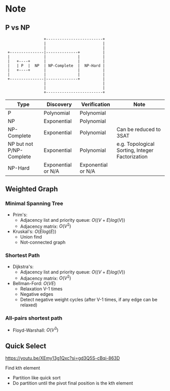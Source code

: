 # Note

## P vs NP

```text
                 +-------------------------+
                 |                         |
                 |                         |
 +---------------|--------------+          |
 |               |              |          |
 |   +----+      |              |          |
 |   | P  |  NP  | NP-Complete  |  NP-Hard |
 |   +----+      |              |          |
 |               |              |          |
 +---------------|--------------+          |
                 |                         |
                 |                         |
                 +-------------------------+
```

| Type                     | Discovery          | Verification       | Note                                            |
| ------------------------ | ------------------ | ------------------ | ----------------------------------------------- |
| P                        | Polynomial         | Polynomial         |                                                 |
| NP                       | Exponential        | Polynomial         |                                                 |
| NP-Complete              | Exponential        | Polynomial         | Can be reduced to 3SAT                          |
| NP but not P/NP-Complete | Exponential        | Polynomial         | e.g. Topological Sorting, Integer Factorization |
| NP-Hard                  | Exponential or N/A | Exponential or N/A |                                                 |

## Weighted Graph

### Minimal Spanning Tree

- Prim's:
  - Adjacency list and priority queue: $O((V+E)log(V))$
  - Adjacency matrix: $O(V^2)$
- Kruskal's: $O(Elog(E))$
  - Union find
  - Not-connected graph

### Shortest Path

- Dijkstra's:
  - Adjacency list and priority queue: $O((V+E)log(V))$
  - Adjacency matrix: $O(V^2)$
- Bellman-Ford: $O(VE)$
  - Relaxation V-1 times
  - Negative edges
  - Detect negative weight cycles (after V-1 times, if any edge can be relaxed)

### All-pairs shortest path

- Floyd-Warshall: $O(V^3)$

## Quick Select

<https://youtu.be/XEmy13g1Qxc?si=gd3Q5S-cBqi-863D>

Find kth element

- Partition like quick sort
- Do partition until the pivot final position is the kth element
